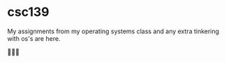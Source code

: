 # csc139

My assignments from my operating systems class and any extra tinkering with os's are here.

👅👅👅